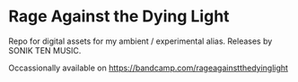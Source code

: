 # Rage Against the Dying Light

Repo for digital assets for my ambient / experimental alias. Releases by SONIK TEN MUSIC.

Occassionally available on https://bandcamp.com/rageagainstthedyinglight
